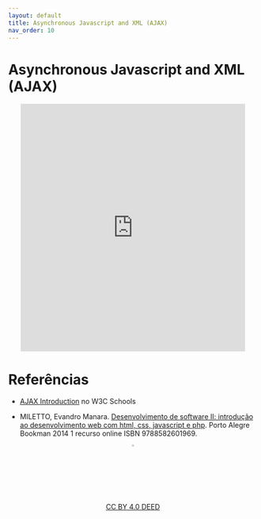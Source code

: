 ```yaml
---
layout: default
title: Asynchronous Javascript and XML (AJAX)
nav_order: 10
---
```


# Asynchronous Javascript and XML (AJAX)

<center>
<iframe src="https://cpw2.rpmhub.dev/ajax/slides/index.html#/" title="Asynchronous Javascript and XML" width="90%" height="500" style="border:none;"></iframe>
</center>

# Referências

* [AJAX Introduction](https://www.w3schools.com/js/js_ajax_intro.asp) no W3C Schools

* MILETTO, Evandro Manara. [Desenvolvimento de software II: introdução ao desenvolvimento web com html, css, javascript e php](https://biblioteca.ifrs.edu.br/pergamum_ifrs/biblioteca_s/acesso_login.php?cod_acervo_acessibilidade=5020682&acesso=aHR0cHM6Ly9pbnRlZ3JhZGEubWluaGFiaWJsaW90ZWNhLmNvbS5ici9ib29rcy85Nzg4NTgyNjAxOTY5&label=acesso%20restrito). Porto Alegre Bookman 2014 1 recurso online ISBN 9788582601969.

<center>
<a href="https://github.com/rodrigoprestesmachado" target="blanck"><img src="../imgs/logo.png" alt="Rodrigo Prestes Machado" width="3%" height="3%" border=0 style="border:0; text-decoration:none; outline:none"></a><br/>
<a rel="license" href="http://creativecommons.org/licenses/by/4.0/">CC BY 4.0 DEED</a>
